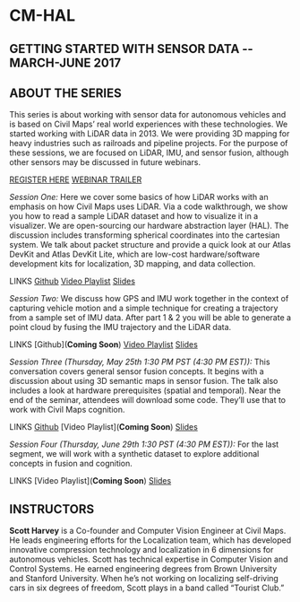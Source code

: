# CM-HAL

## GETTING STARTED WITH SENSOR DATA -- MARCH-JUNE 2017
## ABOUT THE SERIES

This series is about working with sensor data for autonomous vehicles and is based on Civil Maps’ real world experiences with these technologies. We started working with LiDAR data in 2013. We were providing 3D mapping for heavy industries such as railroads and pipeline projects. For the purpose of these sessions, we are focused on LiDAR, IMU, and sensor fusion, although other sensors may be discussed in future webinars. 

[REGISTER HERE](http://civilmapswebinar.pagedemo.co/)
[WEBINAR TRAILER](https://www.youtube.com/watch?v=UNd-EVkechc)

*Session One:*  Here we cover some basics of how LiDAR works with an emphasis on how Civil Maps uses LiDAR. Via a code walkthrough, we show you how to read a sample LiDAR dataset and how to visualize it in a visualizer. We are open-sourcing our hardware abstraction layer (HAL). The discussion includes transforming spherical coordinates into the cartesian system. We talk about packet structure and provide a quick look at our Atlas DevKit and Atlas DevKit Lite, which are low-cost hardware/software development kits for localization, 3D mapping, and data collection. 

LINKS 
[Github](https://github.com/civilmaps/cm-hal)
[Video Playlist](https://www.youtube.com/playlist?list=PLOafHcC21SxB2aVWjAQ49mK6jWYBiO_G_)
[Slides](https://www.slideshare.net/Civilmaps/webinar-1-lidar-basics)

*Session Two:* We discuss how GPS and IMU work together in the context of capturing vehicle motion and a simple technique for creating a trajectory from a sample set of IMU data. After part 1 & 2 you will be able to generate a point cloud by fusing the IMU trajectory and the LiDAR data.

LINKS 
[Github](**Coming Soon**)
[Video Playlist](https://www.youtube.com/playlist?list=PLOafHcC21SxBcup78ZfsHowsVFfHLP-tf)
[Slides](https://www.slideshare.net/Civilmaps/webinar-2-imu-gps)

*Session Three (Thursday, May 25th 1:30 PM PST (4:30 PM EST)):* This conversation covers general sensor fusion concepts. It begins with a discussion about using 3D semantic maps in sensor fusion. The talk also includes a look at hardware prerequisites (spatial and temporal). Near the end of the seminar, attendees will download some code. They’ll use that to work with Civil Maps cognition. 

LINKS
[Github](https://github.com/civilmaps/cm-hal/tree/master/scripts/webinar3)
[Video Playlist](**Coming Soon**)
[Slides](https://www.slideshare.net/Civilmaps/webinar-3-sensor-fusion)

*Session Four (Thursday, June 29th 1:30 PST (4:30 PM EST)):* For the last segment, we will work with a synthetic dataset to explore additional concepts in fusion and cognition.

LINKS
[Video Playlist](**Coming Soon**)
[Slides](https://www.slideshare.net/Civilmaps/webinar-4-sensor-fusion-part-2)


## INSTRUCTORS

**Scott Harvey** is a Co-founder and Computer Vision Engineer at Civil Maps. He leads engineering efforts for the Localization team, which has developed innovative compression technology and localization in 6 dimensions for autonomous vehicles. Scott has technical expertise in Computer Vision and Control Systems. He earned engineering degrees from Brown University and Stanford University. When he’s not working on localizing self-driving cars in six degrees of freedom, Scott plays in a band called “Tourist Club.”           


